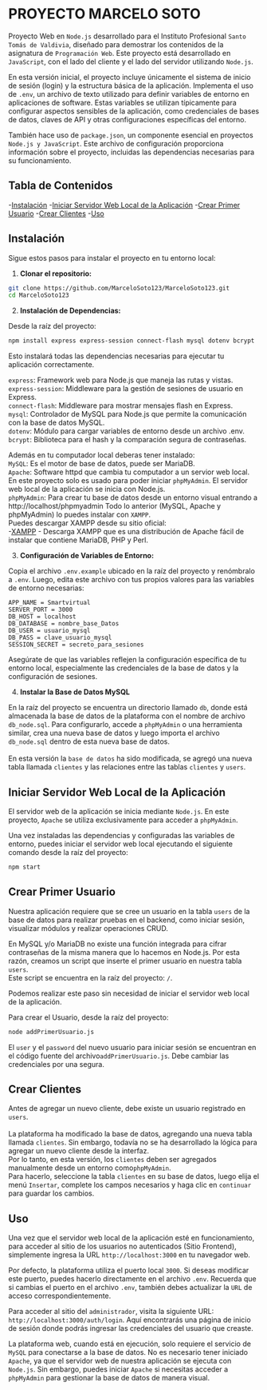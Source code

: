 # PROYECTO MARCELO SOTO

Proyecto Web en `Node.js` desarrollado para el Instituto Profesional `Santo Tomás de Valdivia`, diseñado para demostrar los contenidos de la asignatura de `Programación Web`. Este proyecto está desarrollado en `JavaScript`, con el lado del cliente y el lado del servidor utilizando `Node.js`.

En esta versión inicial, el proyecto incluye únicamente el sistema de inicio de sesión (login) y la estructura básica de la aplicación. Implementa el uso de `.env`, un archivo de texto utilizado para definir variables de entorno en aplicaciones de software. Estas variables se utilizan típicamente para configurar aspectos sensibles de la aplicación, como credenciales de bases de datos, claves de API y otras configuraciones específicas del entorno.

También hace uso de `package.json`, un componente esencial en proyectos `Node.js y JavaScript`. Este archivo de configuración proporciona información sobre el proyecto, incluidas las dependencias necesarias para su funcionamiento.

## Tabla de Contenidos

-[Instalación](#instalación)
-[Iniciar Servidor Web Local de la Aplicación](#iniciar-servidor-web-local-de-la-aplicación)
-[Crear Primer Usuario](#crear-primer-usuario)
-[Crear Clientes](#crear-clientes)
-[Uso](#uso)

## Instalación

Sigue estos pasos para instalar el proyecto en tu entorno local:

1. **Clonar el repositorio:**

```sh
git clone https://github.com/MarceloSoto123/MarceloSoto123.git
cd MarceloSoto123
```
2. **Instalación de Dependencias:**

Desde la raíz del proyecto:
```sh
npm install express express-session connect-flash mysql dotenv bcrypt
```
Esto instalará todas las dependencias necesarias para ejecutar tu aplicación correctamente.

`express`: Framework web para Node.js que maneja las rutas y vistas.<br>
`express-session`: Middleware para la gestión de sesiones de usuario en Express.<br>
`connect-flash`: Middleware para mostrar mensajes flash en Express.<br>
`mysql`: Controlador de MySQL para Node.js que permite la comunicación con la base de datos MySQL.<br>
`dotenv`: Módulo para cargar variables de entorno desde un archivo .env.<br>
`bcrypt`: Biblioteca para el hash y la comparación segura de contraseñas.<br>    


Además en tu computador local deberas tener instalado:<br>
`MySQL`: Es el motor de base de datos, puede ser MariaDB.<br>
`Apache`: Software httpd que cambia tu computador a un servior web local. En este proyecto solo es usado para poder iniciar `phpMyAdmin`. El servidor web local de la aplicación se inicia con Node.js.<br>
`phpMyAdmin`: Para crear tu base de datos desde un entorno visual entrando a http://localhost/phpmyadmin
Todo lo anterior (MySQL, Apache y phpMyAdmin) lo puedes instalar con `XAMPP`.<br>
Puedes descargar XAMPP desde su sitio oficial:<br>
-[XAMPP](https://www.apachefriends.org/es/download.html) - Descarga XAMPP que es una distribución de Apache fácil de instalar que contiene MariaDB, PHP y Perl.

    
3. **Configuración de Variables de Entorno:**

Copia el archivo `.env.example` ubicado en la raíz del proyecto y renómbralo a `.env`. Luego, edita este archivo con tus propios valores para las variables de entorno necesarias:

```dotenv
APP_NAME = Smartvirtual
SERVER_PORT = 3000
DB_HOST = localhost
DB_DATABASE = nombre_base_Datos
DB_USER = usuario_mysql
DB_PASS = clave_usuario_mysql
SESSION_SECRET = secreto_para_sesiones
```

Asegúrate de que las variables reflejen la configuración específica de tu entorno local, especialmente las credenciales de la base de datos y la configuración de sesiones.

4. **Instalar la Base de Datos MySQL**

En la raíz del proyecto se encuentra un directorio llamado `db`, donde está almacenada la base de datos de la plataforma con el nombre de archivo `db_node.sql`. Para configurarlo, accede a `phpMyAdmin` o una herramienta similar, crea una nueva base de datos y luego importa el archivo `db_node.sql` dentro de esta nueva base de datos.<br><br>
En esta versión la `base de datos` ha sido modificada, se agregó una nueva tabla llamada `clientes` y las relaciones entre las tablas `clientes` y `users`.

## Iniciar Servidor Web Local de la Aplicación
    
El servidor web de la aplicación se inicia mediante `Node.js`. En este proyecto, `Apache` se utiliza exclusivamente para acceder a `phpMyAdmin`.

Una vez instaladas las dependencias y configuradas las variables de entorno, puedes iniciar el servidor web local ejecutando el siguiente comando desde la raíz del proyecto:
```sh
npm start
```

## Crear Primer Usuario

Nuestra aplicación requiere que se cree un usuario en la tabla `users` de la base de datos para realizar pruebas en el backend, como iniciar sesión, visualizar módulos y realizar operaciones CRUD.

En MySQL y/o MariaDB no existe una función integrada para cifrar contraseñas de la misma manera que lo hacemos en Node.js. Por esta razón, creamos un script que inserte el primer usuario en nuestra tabla `users`.<br>
Este script se encuentra en la raíz del proyecto: `/`.<br>

Podemos realizar este paso sin necesidad de iniciar el servidor web local de la aplicación.

Para crear el Usuario, desde la raíz del proyecto:
```sh
node addPrimerUsuario.js
```
El `user` y el `password` del nuevo usuario para iniciar sesión se encuentran en el código fuente del archivo`addPrimerUsuario.js`. Debe cambiar las credenciales por una segura.

## Crear Clientes

Antes de agregar un nuevo cliente, debe existe un usuario registrado en `users`.<br><br>
La plataforma ha modificado la base de datos, agregando una nueva tabla llamada `clientes`. Sin embargo, todavía no se ha desarrollado la lógica para agregar un nuevo cliente desde la interfaz. <br>
Por lo tanto, en esta versión, los `clientes` deben ser agregados manualmente desde un entorno como`phpMyAdmin`.<br>
Para hacerlo, seleccione la tabla `clientes` en su base de datos, luego elija el menú `Insertar`, complete los campos necesarios y haga clic en `continuar` para guardar los cambios.

## Uso

Una vez que el servidor web local de la aplicación esté en funcionamiento, para acceder al sitio de los usuarios no autenticados (Sitio Frontend), simplemente ingresa la URL `http://localhost:3000` en tu navegador web.

Por defecto, la plataforma utiliza el puerto local `3000`. Si deseas modificar este puerto, puedes hacerlo directamente en el archivo `.env`. Recuerda que si cambias el puerto en el archivo `.env`, también debes actualizar la `URL` de acceso correspondientemente.

Para acceder al sitio del `administrador`, visita la siguiente URL: `http://localhost:3000/auth/login`. Aquí encontrarás una página de inicio de sesión donde podrás ingresar las credenciales del usuario que creaste.

La plataforma web, cuando está en ejecución, solo requiere el servicio de `MySQL` para conectarse a la base de datos. No es necesario tener iniciado `Apache`, ya que el servidor web de nuestra aplicación se ejecuta con `Node.js`. Sin embargo, puedes iniciar `Apache` si necesitas acceder a `phpMyAdmin` para gestionar la base de datos de manera visual.
